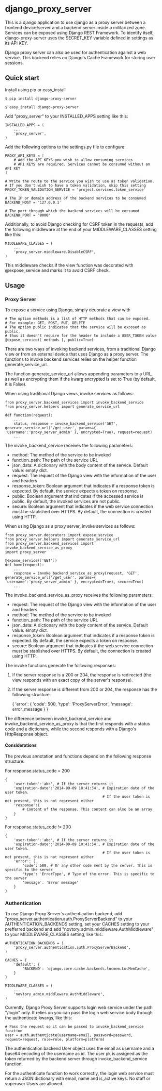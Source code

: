 # django_proxy_server

This is a django application to use django as a proxy server between a frontend device/server and a backend server inside a militarized zone. Services can be exposed using Django REST Framework. To identify itself, django-proxy-server uses the SECRET_KEY variable defined in settings as its API KEY.

Django proxy server can also be used for authentication against a web service. This backend relies on Django's Cache Framework for storing user sessions.

## Quick start

Install using pip or easy_install

    $ pip install django-proxy-server

    $ easy_install django-proxy-server

Add "proxy_server" to your INSTALLED_APPS setting like this:

    INSTALLED_APPS = (
        ...
        'proxy_server',
    )

Add the following options to the settings.py file to configure:

    PROXY_API_KEYS = [
        # Add the API KEYS you wish to allow consuming services
        # API KEYS are required. Services cannot be consumed without an API KEY
    ]

    # Write the route to the service you wish to use as token validation.
    # If you don't wish to have a token validation, skip this setting
    PROXY_TOKEN_VALIDATION_SERVICE = 'project.services.token_service'

    # The IP or domain address of the backend services to be consumed
    BACKEND_HOST = '127.0.0.1'

    # The port through which the backend services will be consumed
    BACKEND_PORT = '8000'

Additionally, to avoid Django checking for CSRF token in the requests, add the following middleware at the end of your MIDDLEWARE_CLASSES setting like this:

    MIDDLEWARE_CLASSES = (
        ...
        'proxy_server.middleware.DisableCSRF',
    )

This middleware checks if the view function was decorated with @expose_service and marks it to avoid CSRF check.

## Usage

### Proxy Server

To expose a service using Django, simply decorate a view with

    # The option methods is a list of HTTP methods that can be exposed.
    # For example: GET, POST, PUT, DELETE
    # The option public indicates that the service will be exposed as public,
    # thus it doesn't require for the header to include a USER_TOKEN value
    @expose_service([ methods ], public=True)

There are two ways of invoking backend services, from a traditional Django view or from an external device that uses Django as a proxy server. The functions to invoke backend services relies on the helper function generate_service_url.

The function generate_service_url allows appending parameters to a URL, as well as encrypting them if the kwarg encrypted is set to True (by default, it is False).

When using traditional Django views, invoke services as follows:

    from proxy_server.backend_services import invoke_backend_service
    from proxy_server.helpers import generate_service_url

    def function(request):
        ...
        status, response = invoke_backend_service('GET', generate_service_url('/get_user', params={ 'username':'proxy_server_admin' }, encrypted=True), request=request)
        ...

The invoke_backend_service receives the following parameters:
* method: The method of the service to be invoked
* function_path: The path of the service URL
* json_data: A dictionary with the body content of the service. Default value: empty dict.
* request: The request of the Django view with the information of the user and headers
* response_token: Boolean argument that indicates if a response token is expected. By default, the service expects a token on response.
* public: Boolean argument that indicates if the accessed service is public. By default, the invoked services are not public.
* secure: Boolean argument that indicates if the web service connection must be stablished over HTTPS. By default, the connection is created using HTTP.

When using Django as a proxy server, invoke services as follows:

    from proxy_server.decorators import expose_service
    from proxy_server.helpers import generate_service_url
    from proxy_server.backend_services import invoke_backend_service_as_proxy
    import proxy_server

    @expose_service(['GET'])
    def home(request):
        ...
        response = invoke_backend_service_as_proxy(request, 'GET', generate_service_url('/get_user', params={ 'username':'proxy_server_admin' }, encrypted=True), secure=True)
        ...

The invoke_backend_service_as_proxy receives the following parameters:
* request: The request of the Django view with the information of the user and headers
* method: The method of the service to be invoked
* function_path: The path of the service URL
* json_data: A dictionary with the body content of the service. Default value: empty dict.
* response_token: Boolean argument that indicates if a response token is expected. By default, the service expects a token on response.
* secure: Boolean argument that indicates if the web service connection must be stablished over HTTPS. By default, the connection is created using HTTP.

The invoke functions generate the following responses:

1. If the server response is a 200 or 204, the response is redirected (the view responds with an exact copy of the server's response).
2. If the server response is different from 200 or 204, the response has the following structure:

    {
        'error': {
            'code': 500,
            'type': 'ProxyServerError',
            'message': error_message
        }
    }

The difference between invoke_backend_service and invoke_backend_service_as_proxy is that the first responds with a status code and a dictionary, while the second responds with a Django's HttpResponse object.

#### Considerations

The previous annotation and functions depend on the following response structure:

For response.status_code = 200

    {
        'user-token':'abc', # If the server returns it
        'expiration-date':'2014-09-09 10:41:54', # Expiration date of the user token.
                                                 # If the user token is not present, this is not represent either
        'response':{
            # Content of the response. This content can also be an array
        }
    }

For response.status_code != 200

    {
        'user-token':'abc', # If the server returns it
        'expiration-date':'2014-09-09 10:41:54', # Expiration date of the user token.
                                                 # If the user token is not present, this is not represent either
        'error': {
            'code': 500, # Or any other code sent by the server. This is specific to the server
            'type': 'ErrorType', # Type of the error. This is specific to the server
            'message': 'Error message'
        }
    }

### Authentication

To use Django Proxy Server's authentication backend, add "proxy_server.authentication.auth.ProxyServerBackend" to your AUTHENTICATION_BACKENDS setting, set your CACHES setting to your prefferred backend and add "novtory_admin.middleware.AuthMiddleware" to your MIDDLEWARE_CLASSES setting, like this:

    AUTHENTICATION_BACKENDS = (
        'proxy_server.authentication.auth.ProxyServerBackend',
    )

    CACHES = {
        'default': {
            'BACKEND': 'django.core.cache.backends.locmem.LocMemCache',
        }
    }

    MIDDLEWARE_CLASSES = (
        ...
        'novtory_admin.middleware.AuthMiddleware',
    )

Currently, Django Proxy Server supports login web service under the path "/login" only. It relies on you can pass the login web service body through the authenticate kwargs, like this:

    # Pass the request so it can be passed to invoke_backend_service function
    user = auth.authenticate(username=email, password=password, request=request, role=role, platform=platform)

The authentication backend User object uses the email as username and a base64 encoding of the username as id. The user pk is assigned as the token returned by the backend server through invoke_backend_service function.

For the authenticate function to work correctly, the login web service must return a JSON dictionary with email, name and is_active keys. No staff or superuser Users are allowed.
